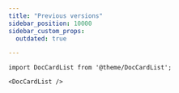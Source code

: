 ```yaml
---
title: "Previous versions"
sidebar_position: 10000
sidebar_custom_props:
  outdated: true

---
```

```mdx-code-block
import DocCardList from '@theme/DocCardList';

<DocCardList />
```
